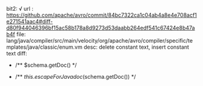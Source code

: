 bit2: √
url : https://github.com/apache/avro/commit/84bc7322ca1c04ab4a8e4e708acf1e271541aac4#diff-d80f944046396bf15ac58b178a8d9273d53daabb264edf541c67424e8b47ab4f
file: lang/java/compiler/src/main/velocity/org/apache/avro/compiler/specific/templates/java/classic/enum.vm
desc: delete constant text, insert constant text
diff: 
- /** $schema.getDoc() */
+ /** $this.escapeForJavadoc($schema.getDoc()) */